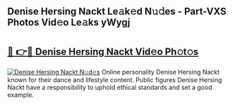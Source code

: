 ## Denise Hersing Nackt Le𝚊k𝚎d N𝚞𝚍es - Part-VXS Photos Vid𝚎o Le𝚊ks yWygj

# <h2><a href="http://fb6vex.evod.top/?m=Denise+Hersing+Nackt">🔗 👉🔴 Denise Hersing Nackt Vid𝚎o Ph𝚘t𝚘s</a></h2>

[![Denise Hersing Nackt N𝚞d𝚎s](https://i.imgur.com/8V9OHl7.gif)](http://fb6vex.evod.top/?m=Denise+Hersing+Nackt)
Online personality Denise Hersing Nackt known for their dance and lifestyle content. Public figures Denise Hersing Nackt have a responsibility to uphold ethical standards and set a good example. 
